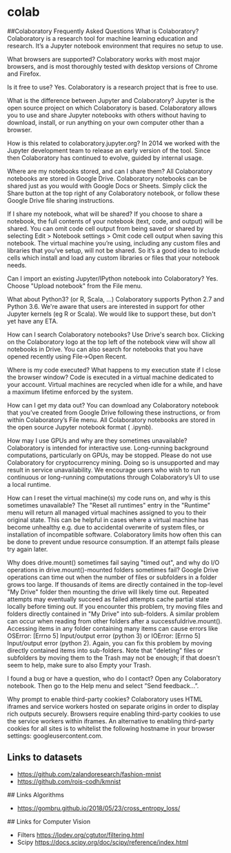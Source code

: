 # colab


##Colaboratory
Frequently Asked Questions
What is Colaboratory?
Colaboratory is a research tool for machine learning education and research. It’s a Jupyter notebook environment that requires no setup to use.

What browsers are supported?
Colaboratory works with most major browsers, and is most thoroughly tested with desktop versions of Chrome and Firefox.

Is it free to use?
Yes. Colaboratory is a research project that is free to use.

What is the difference between Jupyter and Colaboratory?
Jupyter is the open source project on which Colaboratory is based. Colaboratory allows you to use and share Jupyter notebooks with others without having to download, install, or run anything on your own computer other than a browser.

How is this related to colaboratory.jupyter.org?
In 2014 we worked with the Jupyter development team to release an early version of the tool. Since then Colaboratory has continued to evolve, guided by internal usage.

Where are my notebooks stored, and can I share them?
All Colaboratory notebooks are stored in Google Drive. Colaboratory notebooks can be shared just as you would with Google Docs or Sheets. Simply click the Share button at the top right of any Colaboratory notebook, or follow these Google Drive file sharing instructions.

If I share my notebook, what will be shared?
If you choose to share a notebook, the full contents of your notebook (text, code, and output) will be shared. You can omit code cell output from being saved or shared by selecting Edit > Notebook settings > Omit code cell output when saving this notebook. The virtual machine you’re using, including any custom files and libraries that you’ve setup, will not be shared. So it’s a good idea to include cells which install and load any custom libraries or files that your notebook needs.

Can I import an existing Jupyter/IPython notebook into Colaboratory?
Yes. Choose "Upload notebook" from the File menu.

What about Python3? (or R, Scala, ...)
Colaboratory supports Python 2.7 and Python 3.6. We're aware that users are interested in support for other Jupyter kernels (eg R or Scala). We would like to support these, but don't yet have any ETA.

How can I search Colaboratory notebooks?
Use Drive's search box. Clicking on the Colaboratory logo at the top left of the notebook view will show all notebooks in Drive. You can also search for notebooks that you have opened recently using File->Open Recent.

Where is my code executed? What happens to my execution state if I close the browser window?
Code is executed in a virtual machine dedicated to your account. Virtual machines are recycled when idle for a while, and have a maximum lifetime enforced by the system.

How can I get my data out?
You can download any Colaboratory notebook that you’ve created from Google Drive following these instructions, or from within Colaboratory’s File menu. All Colaboratory notebooks are stored in the open source Jupyter notebook format ( .ipynb).

How may I use GPUs and why are they sometimes unavailable?
Colaboratory is intended for interactive use. Long-running background computations, particularly on GPUs, may be stopped. Please do not use Colaboratory for cryptocurrency mining. Doing so is unsupported and may result in service unavailability. We encourage users who wish to run continuous or long-running computations through Colaboratory’s UI to use a local runtime.

How can I reset the virtual machine(s) my code runs on, and why is this sometimes unavailable?
The "Reset all runtimes" entry in the "Runtime" menu will return all managed virtual machines assigned to you to their original state. This can be helpful in cases where a virtual machine has become unhealthy e.g. due to accidental overwrite of system files, or installation of incompatible software. Colaboratory limits how often this can be done to prevent undue resource consumption. If an attempt fails please try again later.

Why does drive.mount() sometimes fail saying "timed out", and why do I/O operations in drive.mount()-mounted folders sometimes fail?
Google Drive operations can time out when the number of files or subfolders in a folder grows too large. If thousands of items are directly contained in the top-level "My Drive" folder then mounting the drive will likely time out. Repeated attempts may eventually succeed as failed attempts cache partial state locally before timing out. If you encounter this problem, try moving files and folders directly contained in "My Drive" into sub-folders. A similar problem can occur when reading from other folders after a successfuldrive.mount(). Accessing items in any folder containing many items can cause errors like OSError: [Errno 5] Input/output error (python 3) or IOError: [Errno 5] Input/output error (python 2). Again, you can fix this problem by moving directly contained items into sub-folders.
Note that "deleting" files or subfolders by moving them to the Trash may not be enough; if that doesn't seem to help, make sure to also Empty your Trash.

I found a bug or have a question, who do I contact?
Open any Colaboratory notebook. Then go to the Help menu and select ”Send feedback...”.

Why prompt to enable third-party cookies?
Colaboratory uses HTML iframes and service workers hosted on separate origins in order to display rich outputs securely.
Browsers require enabling third-party cookies to use the service workers within iframes.
An alternative to enabling third-party cookies for all sites is to whitelist the following hostname in your browser settings: googleusercontent.com.


## Links to datasets
- https://github.com/zalandoresearch/fashion-mnist
- https://github.com/rois-codh/kmnist

## Links Algorithms
- https://gombru.github.io/2018/05/23/cross_entropy_loss/

## Links for Computer Vision
- Filters https://lodev.org/cgtutor/filtering.html
- Scipy   https://docs.scipy.org/doc/scipy/reference/index.html